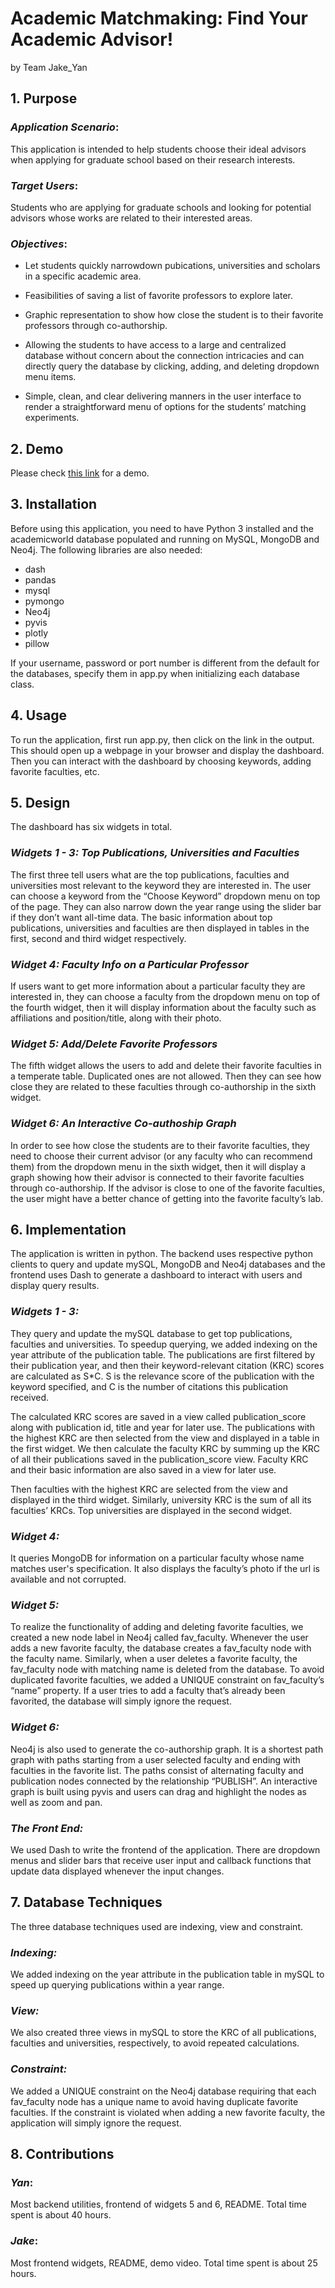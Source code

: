 # Academic Matchmaking: Find Your Academic Advisor!
by Team Jake_Yan

## 1. Purpose
### *Application Scenario*: 
This application is intended to help students choose their ideal advisors when applying for graduate school based on their research interests.

### *Target Users*: 
Students who are applying for graduate schools and looking for potential advisors whose works are related to their interested areas.

### *Objectives*:
- Let students quickly narrowdown pubications, universities and scholars in a specific academic area.

- Feasibilities of saving a list of favorite professors to explore later.

- Graphic representation to show how close the student is to their favorite professors through co-authorship.

- Allowing the students to have access to a large and centralized database without concern about the connection intricacies and can directly query the database by clicking, adding, and deleting dropdown menu items. 

- Simple, clean, and clear delivering manners in the user interface to render a straightforward menu of options for the students’ matching experiments.

## 2. Demo
Please check [this link] for a demo. 

[this link]: http://python.land

## 3. Installation
Before using this application, you need to have Python 3 installed and the academicworld database populated and running on MySQL, MongoDB and Neo4j. The following libraries are also needed:
- dash
- pandas
- mysql
- pymongo
- Neo4j
- pyvis
- plotly
- pillow

If your username, password or port number is different from the default for the databases, specify them in app.py when initializing each database class.

## 4. Usage
To run the application, first run app.py, then click on the link in the output. This should open up a webpage in your browser and display the dashboard.
Then you can interact with the dashboard by choosing keywords, adding favorite faculties, etc.

## 5. Design
The dashboard has six widgets in total.

### *Widgets 1 - 3: Top Publications, Universities and Faculties*
The first three tell users what are the top publications, faculties and universities most relevant to the keyword they are interested in.
The user can choose a keyword from the “Choose Keyword” dropdown menu on top of the page. 
They can also narrow down the year range using the slider bar if they don’t want all-time data.
The basic information about top publications, universities and faculties are then displayed in tables in the first, second and third widget respectively.

### *Widget 4: Faculty Info on a Particular Professor*
If users want to get more information about a particular faculty they are interested in, they can choose a faculty from the dropdown menu on top of the fourth widget, 
then it will display information about the faculty such as affiliations and position/title, along with their photo.

### *Widget 5: Add/Delete Favorite Professors*
The fifth widget allows the users to add and delete their favorite faculties in a temperate table. Duplicated ones are not allowed. Then they can see how close they are related
to these faculties through co-authorship in the sixth widget. 

### *Widget 6: An Interactive Co-authoship Graph*
In order to see how close the students are to their favorite faculties, they need to choose their current advisor (or any faculty who can recommend them) from
the dropdown menu in the sixth widget, then it will display a graph showing how their advisor is connected to their favorite faculties through co-authorship.
If the advisor is close to one of the favorite faculties, the user might have a better chance of getting into the favorite faculty’s lab.

## 6. Implementation
The application is written in python. The backend uses respective python clients to query and update mySQL, MongoDB and Neo4j databases and the frontend uses Dash to
generate a dashboard to interact with users and display query results.

### *Widgets 1 - 3:*
They query and update the mySQL database to get top publications, faculties and universities. To speedup querying, we added indexing on the year attribute of the publication table.
The publications are first filtered by their publication year, and then their keyword-relevant citation (KRC) scores are calculated as S*C. S is the relevance score of the publication
with the keyword specified, and C is the number of citations this publication received.

The calculated KRC scores are saved in a view called publication_score along with publication id, title and year
for later use. The publications with the highest KRC are then selected from the view and displayed in a table in the first widget. We then calculate the faculty KRC by summing up the KRC of all their publications
saved in the publication_score view. Faculty KRC and their basic information are also saved in a view for later use.

Then faculties with the highest KRC are selected from the view and displayed in the third widget.
Similarly, university KRC is the sum of all its faculties’ KRCs. Top universities are displayed in the second widget. 

### *Widget 4:*
It queries MongoDB for information on a particular faculty whose name matches user's specification.
It also displays the faculty’s photo if the url is available and not corrupted.

### *Widget 5:*
To realize the functionality of adding and deleting favorite faculties, we created a new node label in Neo4j called fav_faculty. Whenever the user adds a new favorite faculty, the database creates
a fav_faculty node with the faculty name. Similarly, when a user deletes a favorite faculty, the fav_faculty node with matching name is deleted from the database. To avoid duplicated favorite faculties,
we added a UNIQUE constraint on fav_faculty’s “name” property. If a user tries to add a faculty that’s already been favorited, the database will simply ignore the request.

### *Widget 6:*
Neo4j is also used to generate the co-authorship graph. It is a shortest path graph with paths starting from a user selected faculty and ending with faculties in the favorite list.
The paths consist of alternating faculty and publication nodes connected by the relationship “PUBLISH”. An interactive graph is built using pyvis and users can drag and highlight the nodes as well as zoom and pan.

### *The Front End:*
We used Dash to write the frontend of the application. There are dropdown menus and slider bars that receive user input
and callback functions that update data displayed whenever the input changes.


## 7. Database Techniques
The three database techniques used are indexing, view and constraint.

### *Indexing:*
We added indexing on the year attribute in the publication table in mySQL to speed up querying publications within a year range. 

### *View:*
We also created three views in mySQL to store the KRC of all publications, faculties and universities, respectively, to avoid repeated calculations. 

### *Constraint:*
We added a UNIQUE constraint on the Neo4j database requiring that each fav_faculty node has a unique name to avoid having duplicate favorite faculties.
If the constraint is violated when adding a new favorite faculty, the application will simply ignore the request.

## 8. Contributions
### *Yan*: 
Most backend utilities, frontend of widgets 5 and 6, README. Total time spent is about 40 hours.

### *Jake*:
Most frontend widgets, README, demo video. Total time spent is about 25 hours.
